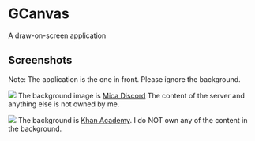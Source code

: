 # GCanvas

A draw-on-screen application

## Screenshots

Note: The application is the one in front. Please ignore the background.

![](https://media.discordapp.net/attachments/954814845792952390/1013155361915682876/unknown.png)
The background image is [Mica Discord](https://github.com/Get0457/Mica-Discord/) The content of the server and anything else is not owned by me.

![](https://media.discordapp.net/attachments/954814845792952390/1013633249274232863/A.png)
The background is [Khan Academy](https://www.khanacademy.org/). I do NOT own any of the content in the background.